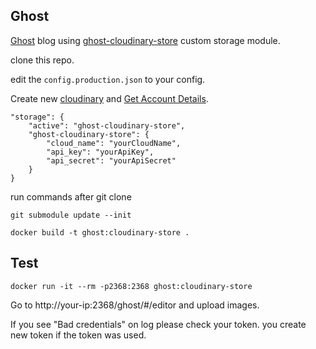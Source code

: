 ## Ghost

[Ghost](https://ghost.org) blog using [ghost-cloudinary-store](https://github.com/mmornati/ghost-cloudinary-store) custom storage module.

clone this repo.

edit the `config.production.json` to your config.

Create new [cloudinary](https://cloudinary.com) and [Get Account Details](https://cloudinary.com/console).

```
"storage": {
    "active": "ghost-cloudinary-store",
    "ghost-cloudinary-store": {
        "cloud_name": "yourCloudName",
        "api_key": "yourApiKey",
        "api_secret": "yourApiSecret"
    }
}
```

run commands after git clone

```
git submodule update --init

docker build -t ghost:cloudinary-store .
````
## Test
```
docker run -it --rm -p2368:2368 ghost:cloudinary-store
```
Go to http://your-ip:2368/ghost/#/editor and upload images.

If you see "Bad credentials" on log please check your token. you create new  token if the token was used.